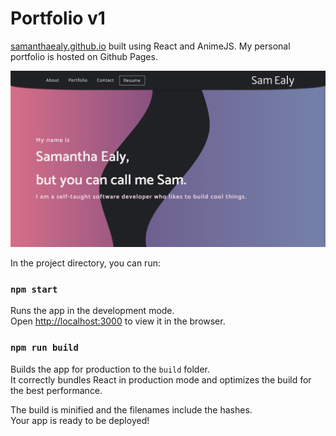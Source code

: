 # Portfolio v1

[samanthaealy.github.io](https://samanthaealy.github.io) built using React and AnimeJS. My personal portfolio is hosted on Github Pages.

![Homepage of personal portfolio](/src/img/homepage.png)

In the project directory, you can run:

### `npm start`

Runs the app in the development mode.\
Open [http://localhost:3000](http://localhost:3000) to view it in the browser.

### `npm run build`

Builds the app for production to the `build` folder.\
It correctly bundles React in production mode and optimizes the build for the best performance.

The build is minified and the filenames include the hashes.\
Your app is ready to be deployed!
